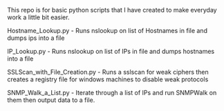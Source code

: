 This repo is for basic python scripts that I have created to make everyday work a little bit easier.

Hostname_Lookup.py - Runs nslookup on list of Hostnames in file and dumps ips into a file

IP_Lookup.py - Runs nslookup on list of IPs in file and dumps hostnames into a file

SSLScan_with_File_Creation.py - Runs a sslscan for weak ciphers then creates a registry file for windows machines to disable weak protocols

SNMP_Walk_a_List.py - Iterate through a list of IPs and run SNMPWalk on them then output data to a file.
